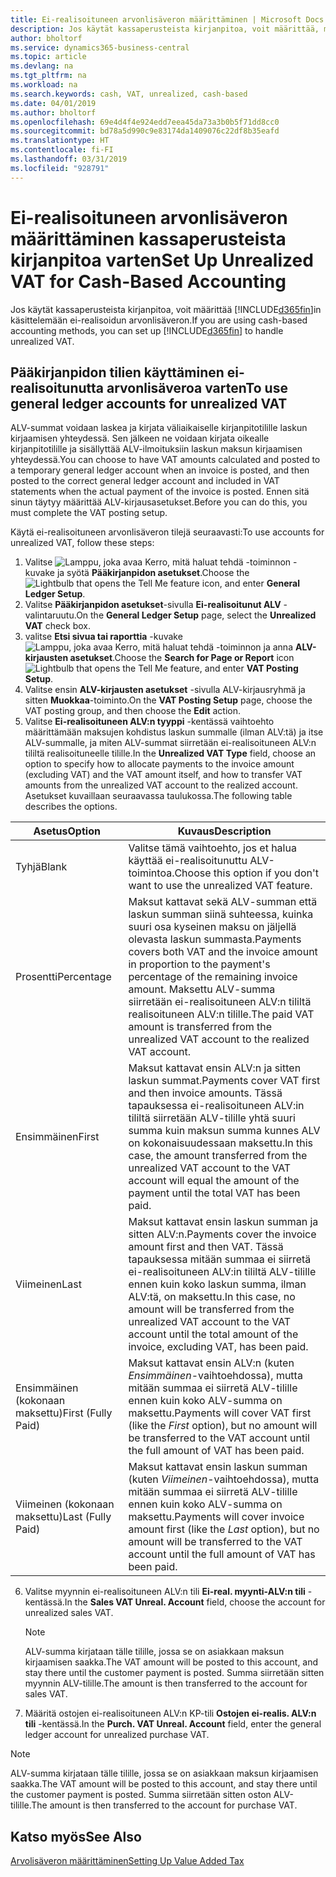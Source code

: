 ```yaml
---
title: Ei-realisoituneen arvonlisäveron määrittäminen | Microsoft Docs
description: Jos käytät kassaperusteista kirjanpitoa, voit määrittää, miten myynnin ja ostojen ei-realisoitunut ALV käsitellään.
author: bholtorf
ms.service: dynamics365-business-central
ms.topic: article
ms.devlang: na
ms.tgt_pltfrm: na
ms.workload: na
ms.search.keywords: cash, VAT, unrealized, cash-based
ms.date: 04/01/2019
ms.author: bholtorf
ms.openlocfilehash: 69e4d4f4e924edd7eea45da73a3b0b5f71dd8cc0
ms.sourcegitcommit: bd78a5d990c9e83174da1409076c22df8b35eafd
ms.translationtype: HT
ms.contentlocale: fi-FI
ms.lasthandoff: 03/31/2019
ms.locfileid: "928791"
---
```

# <a name="set-up-unrealized-vat-for-cash-based-accounting"></a><span data-ttu-id="89ed9-103">Ei-realisoituneen arvonlisäveron määrittäminen kassaperusteista kirjanpitoa varten</span><span class="sxs-lookup"><span data-stu-id="89ed9-103">Set Up Unrealized VAT for Cash-Based Accounting</span></span>
<span data-ttu-id="89ed9-104">Jos käytät kassaperusteista kirjanpitoa, voit määrittää [!INCLUDE[d365fin](includes/d365fin_md.md)]in käsittelemään ei-realisoidun arvonlisäveron.</span><span class="sxs-lookup"><span data-stu-id="89ed9-104">If you are using cash-based accounting methods, you can set up [!INCLUDE[d365fin](includes/d365fin_md.md)] to handle unrealized VAT.</span></span>

## <a name="to-use-general-ledger-accounts-for-unrealized-vat"></a><span data-ttu-id="89ed9-105">Pääkirjanpidon tilien käyttäminen ei-realisoitunutta arvonlisäveroa varten</span><span class="sxs-lookup"><span data-stu-id="89ed9-105">To use general ledger accounts for unrealized VAT</span></span>
<span data-ttu-id="89ed9-106">ALV-summat voidaan laskea ja kirjata väliaikaiselle kirjanpitotilille laskun kirjaamisen yhteydessä. Sen jälkeen ne voidaan kirjata oikealle kirjanpitotilille ja sisällyttää ALV-ilmoituksiin laskun maksun kirjaamisen yhteydessä.</span><span class="sxs-lookup"><span data-stu-id="89ed9-106">You can choose to have VAT amounts calculated and posted to a temporary general ledger account when an invoice is posted, and then posted to the correct general ledger account and included in VAT statements when the actual payment of the invoice is posted.</span></span> <span data-ttu-id="89ed9-107">Ennen sitä sinun täytyy määrittää ALV-kirjausasetukset.</span><span class="sxs-lookup"><span data-stu-id="89ed9-107">Before you can do this, you must complete the VAT posting setup.</span></span>

<span data-ttu-id="89ed9-108">Käytä ei-realisoituneen arvonlisäveron tilejä seuraavasti:</span><span class="sxs-lookup"><span data-stu-id="89ed9-108">To use accounts for unrealized VAT, follow these steps:</span></span>
1. <span data-ttu-id="89ed9-109">Valitse ![Lamppu, joka avaa Kerro, mitä haluat tehdä -toiminnon](media/ui-search/search_small.png "Kerro, mitä haluat tehdä") -kuvake ja syötä **Pääkirjanpidon asetukset**.</span><span class="sxs-lookup"><span data-stu-id="89ed9-109">Choose the ![Lightbulb that opens the Tell Me feature](media/ui-search/search_small.png "Tell me what you want to do") icon, and enter **General Ledger Setup**.</span></span>
2. <span data-ttu-id="89ed9-110">Valitse **Pääkirjanpidon asetukset**-sivulla **Ei-realisoitunut ALV** -valintaruutu.</span><span class="sxs-lookup"><span data-stu-id="89ed9-110">On the **General Ledger Setup** page, select the **Unrealized VAT** check box.</span></span>
3. <span data-ttu-id="89ed9-111">valitse **Etsi sivua tai raporttia** -kuvake ![Lamppu, joka avaa Kerro, mitä haluat tehdä -toiminnon](media/ui-search/search_small.png "Kerro, mitä haluat tehdä") ja anna **ALV-kirjausten asetukset**.</span><span class="sxs-lookup"><span data-stu-id="89ed9-111">Choose the **Search for Page or Report** icon ![Lightbulb that opens the Tell Me feature](media/ui-search/search_small.png "Tell me what you want to do"), and enter **VAT Posting Setup**.</span></span>
4. <span data-ttu-id="89ed9-112">Valitse ensin **ALV-kirjausten asetukset** -sivulla ALV-kirjausryhmä ja sitten **Muokkaa**-toiminto.</span><span class="sxs-lookup"><span data-stu-id="89ed9-112">On the **VAT Posting Setup** page, choose the VAT posting group, and then choose the **Edit** action.</span></span>
5. <span data-ttu-id="89ed9-113">Valitse **Ei-realisoituneen ALV:n tyyppi** -kentässä vaihtoehto määrittämään maksujen kohdistus laskun summalle (ilman ALV:tä) ja itse ALV-summalle, ja miten ALV-summat siirretään ei-realisoituneen ALV:n tililtä realisoituneelle tilille.</span><span class="sxs-lookup"><span data-stu-id="89ed9-113">In the **Unrealized VAT Type** field, choose an option to specify how to allocate payments to the invoice amount (excluding VAT) and the VAT amount itself, and how to transfer VAT amounts from the unrealized VAT account to the realized account.</span></span> <span data-ttu-id="89ed9-114">Asetukset kuvaillaan seuraavassa taulukossa.</span><span class="sxs-lookup"><span data-stu-id="89ed9-114">The following table describes the options.</span></span>

| <span data-ttu-id="89ed9-115">Asetus</span><span class="sxs-lookup"><span data-stu-id="89ed9-115">Option</span></span> | <span data-ttu-id="89ed9-116">Kuvaus</span><span class="sxs-lookup"><span data-stu-id="89ed9-116">Description</span></span> |
| --- | --- |
| <span data-ttu-id="89ed9-117">Tyhjä</span><span class="sxs-lookup"><span data-stu-id="89ed9-117">Blank</span></span> | <span data-ttu-id="89ed9-118">Valitse tämä vaihtoehto, jos et halua käyttää ei-realisoitunuttu ALV-toimintoa.</span><span class="sxs-lookup"><span data-stu-id="89ed9-118">Choose this option if you don't want to use the unrealized VAT feature.</span></span> |
| <span data-ttu-id="89ed9-119">Prosentti</span><span class="sxs-lookup"><span data-stu-id="89ed9-119">Percentage</span></span> | <span data-ttu-id="89ed9-120">Maksut kattavat sekä ALV-summan että laskun summan siinä suhteessa, kuinka suuri osa kyseinen maksu on jäljellä olevasta laskun summasta.</span><span class="sxs-lookup"><span data-stu-id="89ed9-120">Payments covers both VAT and the invoice amount in proportion to the payment's percentage of the remaining invoice amount.</span></span> <span data-ttu-id="89ed9-121">Maksettu ALV-summa siirretään ei-realisoituneen ALV:n tililtä realisoituneen ALV:n tilille.</span><span class="sxs-lookup"><span data-stu-id="89ed9-121">The paid VAT amount is transferred from the unrealized VAT account to the realized VAT account.</span></span> |
| <span data-ttu-id="89ed9-122">Ensimmäinen</span><span class="sxs-lookup"><span data-stu-id="89ed9-122">First</span></span> | <span data-ttu-id="89ed9-123">Maksut kattavat ensin ALV:n ja sitten laskun summat.</span><span class="sxs-lookup"><span data-stu-id="89ed9-123">Payments cover VAT first and then invoice amounts.</span></span> <span data-ttu-id="89ed9-124">Tässä tapauksessa ei-realisoituneen ALV:in tililtä siirretään ALV-tilille yhtä suuri summa kuin maksun summa kunnes ALV on kokonaisuudessaan maksettu.</span><span class="sxs-lookup"><span data-stu-id="89ed9-124">In this case, the amount transferred from the unrealized VAT account to the VAT account will equal the amount of the payment until the total VAT has been paid.</span></span> |
| <span data-ttu-id="89ed9-125">Viimeinen</span><span class="sxs-lookup"><span data-stu-id="89ed9-125">Last</span></span> | <span data-ttu-id="89ed9-126">Maksut kattavat ensin laskun summan ja sitten ALV:n.</span><span class="sxs-lookup"><span data-stu-id="89ed9-126">Payments cover the invoice amount first and then VAT.</span></span> <span data-ttu-id="89ed9-127">Tässä tapauksessa mitään summaa ei siirretä ei-realisoituneen ALV:in tililtä ALV-tilille ennen kuin koko laskun summa, ilman ALV:tä, on maksettu.</span><span class="sxs-lookup"><span data-stu-id="89ed9-127">In this case, no amount will be transferred from the unrealized VAT account to the VAT account until the total amount of the invoice, excluding VAT, has been paid.</span></span> |
| <span data-ttu-id="89ed9-128">Ensimmäinen (kokonaan maksettu)</span><span class="sxs-lookup"><span data-stu-id="89ed9-128">First (Fully Paid)</span></span> | <span data-ttu-id="89ed9-129">Maksut kattavat ensin ALV:n (kuten _Ensimmäinen_-vaihtoehdossa), mutta mitään summaa ei siirretä ALV-tilille ennen kuin koko ALV-summa on maksettu.</span><span class="sxs-lookup"><span data-stu-id="89ed9-129">Payments will cover VAT first (like the _First_ option), but no amount will be transferred to the VAT account until the full amount of VAT has been paid.</span></span> |
| <span data-ttu-id="89ed9-130">Viimeinen (kokonaan maksettu)</span><span class="sxs-lookup"><span data-stu-id="89ed9-130">Last (Fully Paid)</span></span> | <span data-ttu-id="89ed9-131">Maksut kattavat ensin laskun summan (kuten _Viimeinen_-vaihtoehdossa), mutta mitään summaa ei siirretä ALV-tilille ennen kuin koko ALV-summa on maksettu.</span><span class="sxs-lookup"><span data-stu-id="89ed9-131">Payments will cover invoice amount first (like the _Last_ option), but no amount will be transferred to the VAT account until the full amount of VAT has been paid.</span></span> |

6. <span data-ttu-id="89ed9-132">Valitse myynnin ei-realisoituneen ALV:n tili **Ei-real. myynti-ALV:n tili** -kentässä.</span><span class="sxs-lookup"><span data-stu-id="89ed9-132">In the **Sales VAT Unreal. Account** field, choose the account for unrealized sales VAT.</span></span>

    > [!NOTE]  
    > <span data-ttu-id="89ed9-133">ALV-summa kirjataan tälle tilille, jossa se on asiakkaan maksun kirjaamisen saakka.</span><span class="sxs-lookup"><span data-stu-id="89ed9-133">The VAT amount will be posted to this account, and stay there until the customer payment is posted.</span></span> <span data-ttu-id="89ed9-134">Summa siirretään sitten myynnin ALV-tilille.</span><span class="sxs-lookup"><span data-stu-id="89ed9-134">The amount is then transferred to the account for sales VAT.</span></span>
7. <span data-ttu-id="89ed9-135">Määritä ostojen ei-realisoituneen ALV:n KP-tili **Ostojen ei-realis. ALV:n tili** -kentässä.</span><span class="sxs-lookup"><span data-stu-id="89ed9-135">In the **Purch. VAT Unreal. Account** field, enter the general ledger account for unrealized purchase VAT.</span></span>

> [!NOTE]  
> <span data-ttu-id="89ed9-136">ALV-summa kirjataan tälle tilille, jossa se on asiakkaan maksun kirjaamisen saakka.</span><span class="sxs-lookup"><span data-stu-id="89ed9-136">The VAT amount will be posted to this account, and stay there until the customer payment is posted.</span></span> <span data-ttu-id="89ed9-137">Summa siirretään sitten oston ALV-tilille.</span><span class="sxs-lookup"><span data-stu-id="89ed9-137">The amount is then transferred to the account for purchase VAT.</span></span>

## <a name="see-also"></a><span data-ttu-id="89ed9-138">Katso myös</span><span class="sxs-lookup"><span data-stu-id="89ed9-138">See Also</span></span>
[<span data-ttu-id="89ed9-139">Arvolisäveron määrittäminen</span><span class="sxs-lookup"><span data-stu-id="89ed9-139">Setting Up Value Added Tax</span></span>](finance-setup-vat.md)
